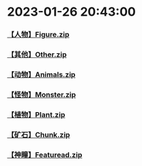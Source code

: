 # 2023-01-26 20:43:00

### [【人物】Figure.zip](https://raw.githubusercontent.com/Sam5440/Genshin_Impact_Teleport_Files/main/ManualCollectPoint/%5BChinese%5DManualCollectPoint%282022-10-13%29/%E3%80%90%E4%BA%BA%E7%89%A9%E3%80%91Figure.zip)

### [【其他】Other.zip](https://raw.githubusercontent.com/Sam5440/Genshin_Impact_Teleport_Files/main/ManualCollectPoint/%5BChinese%5DManualCollectPoint%282022-10-13%29/%E3%80%90%E5%85%B6%E4%BB%96%E3%80%91Other.zip)

### [【动物】Animals.zip](https://raw.githubusercontent.com/Sam5440/Genshin_Impact_Teleport_Files/main/ManualCollectPoint/%5BChinese%5DManualCollectPoint%282022-10-13%29/%E3%80%90%E5%8A%A8%E7%89%A9%E3%80%91Animals.zip)

### [【怪物】Monster.zip](https://raw.githubusercontent.com/Sam5440/Genshin_Impact_Teleport_Files/main/ManualCollectPoint/%5BChinese%5DManualCollectPoint%282022-10-13%29/%E3%80%90%E6%80%AA%E7%89%A9%E3%80%91Monster.zip)

### [【植物】Plant.zip](https://raw.githubusercontent.com/Sam5440/Genshin_Impact_Teleport_Files/main/ManualCollectPoint/%5BChinese%5DManualCollectPoint%282022-10-13%29/%E3%80%90%E6%A4%8D%E7%89%A9%E3%80%91Plant.zip)

### [【矿石】Chunk.zip](https://raw.githubusercontent.com/Sam5440/Genshin_Impact_Teleport_Files/main/ManualCollectPoint/%5BChinese%5DManualCollectPoint%282022-10-13%29/%E3%80%90%E7%9F%BF%E7%9F%B3%E3%80%91Chunk.zip)

### [【神瞳】Featuread.zip](https://raw.githubusercontent.com/Sam5440/Genshin_Impact_Teleport_Files/main/ManualCollectPoint/%5BChinese%5DManualCollectPoint%282022-10-13%29/%E3%80%90%E7%A5%9E%E7%9E%B3%E3%80%91Featuread.zip)

